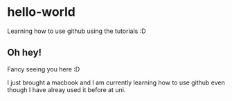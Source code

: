 # hello-world
Learning how to use github using the tutorials :D 

Oh hey!
-------

Fancy seeing you here :D 

I just brought a macbook and I am currently learning how to use github even though I have alreay used it before at uni.
